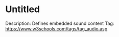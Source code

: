 # Untitled

Description: Defines embedded sound content
Tag: https://www.w3schools.com/tags/tag_audio.asp